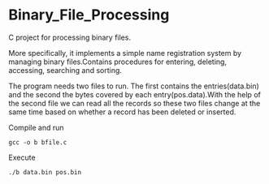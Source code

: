 # Binary_File_Processing

C project for processing binary files.

More specifically, it implements a simple name registration system by managing binary files.Contains procedures for entering, deleting, accessing, searching and sorting.

The program needs two files to run. The first contains the entries(data.bin) and the second the bytes covered by each entry(pos.data).With the help of the second file we can read all the records so these two files change at the same time based on whether a record has been deleted or inserted.

Compile and run

    gcc -o b bfile.c
  
Execute

    ./b data.bin pos.bin



